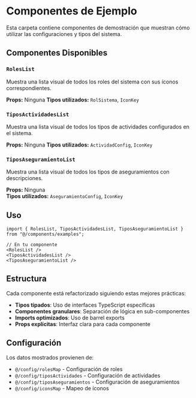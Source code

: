 # Componentes de Ejemplo

Esta carpeta contiene componentes de demostración que muestran cómo utilizar las configuraciones y tipos del sistema.

## Componentes Disponibles

### `RolesList`
Muestra una lista visual de todos los roles del sistema con sus íconos correspondientes.

**Props:** Ninguna
**Tipos utilizados:** `RolSistema`, `IconKey`

### `TiposActividadesList` 
Muestra una lista visual de todos los tipos de actividades configurados en el sistema.

**Props:** Ninguna
**Tipos utilizados:** `ActividadConfig`, `IconKey`

### `TiposAseguramientoList`
Muestra una lista visual de todos los tipos de aseguramientos con descripciones.

**Props:** Ninguna  
**Tipos utilizados:** `AseguramientoConfig`, `IconKey`

## Uso

```tsx
import { RolesList, TiposActividadesList, TiposAseguramientoList } from "@/components/examples";

// En tu componente
<RolesList />
<TiposActividadesList />
<TiposAseguramientoList />
```

## Estructura

Cada componente está refactorizado siguiendo estas mejores prácticas:

- **Tipos tipados**: Uso de interfaces TypeScript específicas
- **Componentes granulares**: Separación de lógica en sub-componentes
- **Imports optimizados**: Uso de barrel exports
- **Props explícitas**: Interfaz clara para cada componente

## Configuración

Los datos mostrados provienen de:
- `@/config/rolesMap` - Configuración de roles
- `@/config/tiposActividades` - Configuración de actividades  
- `@/config/tiposAseguramientos` - Configuración de aseguramientos
- `@/config/iconsMap` - Mapeo de íconos